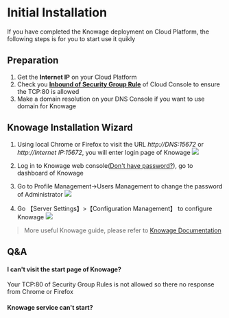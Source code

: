 # Initial Installation

If you have completed the Knowage deployment on Cloud Platform, the following steps is for you to start use it quikly

## Preparation

1. Get the **Internet IP** on your Cloud Platform
2. Check you **[Inbound of Security Group Rule](https://support.websoft9.com/docs/faq/tech-instance.html)** of Cloud Console to ensure the TCP:80 is allowed
3. Make a domain resolution on your DNS Console if you want to use domain for Knowage

## Knowage Installation Wizard

1. Using local Chrome or Firefox to visit the URL *http://DNS:15672* or *http://Internet IP:15672*, you will enter login page of Knowage
   ![](https://libs.websoft9.com/Websoft9/DocsPicture/en/knowage/knowage-login-websoft9.png)

2. Log in to Knowage web console([Don't have password?](/stack-accounts.md#knowage)), go to dashboard of Knowage 

3. Go to  Profile Management->Users Management to change the password of Administrator
   ![](https://libs.websoft9.com/Websoft9/DocsPicture/en/knowage/knowage-changepw-websoft9.png)

4. Go 【Server Settings】>【Configuration Management】 to configure Knowage
  ![](https://libs.websoft9.com/Websoft9/DocsPicture/en/knowage/knowage-confmanagement-websoft9.png)

> More useful Knowage guide, please refer to [Knowage Documentation](https://knowage-suite.readthedocs.io/)

## Q&A

#### I can't visit the start page of Knowage?

Your TCP:80 of Security Group Rules is not allowed so there no response from Chrome or Firefox

#### Knowage service can't start? 
